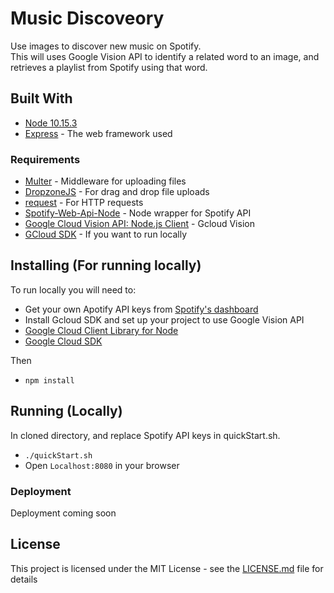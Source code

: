# Music Discoveory

Use images to discover new music on Spotify.  
This will uses Google Vision API to identify a related word to an image, and retrieves a playlist from Spotify using that word.


## Built With

* [Node 10.15.3](https://nodejs.org/en/about/)
* [Express](https://expressjs.com/) - The web framework used


### Requirements

* [Multer](https://github.com/expressjs/multer) - Middleware for uploading files
* [DropzoneJS](https://www.dropzonejs.com/) - For drag and drop file uploads
* [request](https://github.com/request/request) - For HTTP requests
* [Spotify-Web-Api-Node](https://github.com/thelinmichael/spotify-web-api-node) - Node wrapper for Spotify API
* [Google Cloud Vision API: Node.js Client](https://github.com/googleapis/nodejs-vision#readme) - Gcloud Vision
* [GCloud SDK](https://cloud.google.com/sdk/) - If you want to run locally

## Installing (For running locally)

To run locally you will need to:  

*  Get your own Apotify API keys from [Spotify's dashboard](https://developer.spotify.com/dashboard/login)  
*  Install Gcloud SDK and set up your project to use Google Vision API
  *  [Google Cloud Client Library for Node](https://cloud.google.com/vision/docs/quickstart-client-libraries)
  *  [Google Cloud SDK](https://cloud.google.com/sdk/docs/quickstarts)

Then

*  `npm install`

## Running (Locally)

In cloned directory, and replace Spotify API keys in quickStart.sh.  

*  `./quickStart.sh`
*  Open `Localhost:8080` in your browser


### Deployment

Deployment coming soon

## License

This project is licensed under the MIT License - see the [LICENSE.md](LICENSE.md) file for details